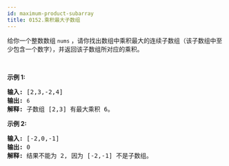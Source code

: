 ```yaml
---
id: maximum-product-subarray
title: 0152.乘积最大子数组
---
```

给你一个整数数组 <code>nums</code> ，请你找出数组中乘积最大的连续子数组（该子数组中至少包含一个数字），并返回该子数组所对应的乘积。

 

**示例 1:**


<pre><strong>输入:</strong> [2,3,-2,4]<br/><strong>输出:</strong> <code>6</code><br/><strong>解释:</strong> 子数组 [2,3] 有最大乘积 6。<br/></pre>

**示例 2:**


<pre><strong>输入:</strong> [-2,0,-1]<br/><strong>输出:</strong> 0<br/><strong>解释:</strong> 结果不能为 2, 因为 [-2,-1] 不是子数组。</pre>

